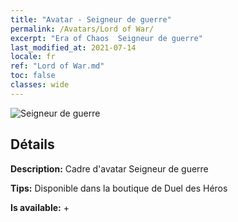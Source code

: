 ```yaml
---
title: "Avatar - Seigneur de guerre"
permalink: /Avatars/Lord of War/
excerpt: "Era of Chaos  Seigneur de guerre"
last_modified_at: 2021-07-14
locale: fr
ref: "Lord of War.md"
toc: false
classes: wide
---
```

 ![Seigneur de guerre](/images/a/avatarFrame_9.png)

## Détails

 **Description:** Cadre d'avatar Seigneur de guerre 

 **Tips:** Disponible dans la boutique de Duel des Héros 

 **Is available:**  + 

